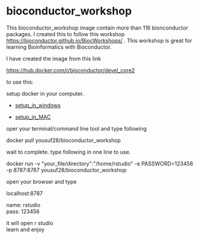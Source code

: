 # bioconductor_workshop

This bioconductor_workshop image contain more than 116 bionconductor packages. I created this to follow this workshop https://bioconductor.github.io/BiocWorkshops/ . This workshop is great for learning Bioinformatics with Bioconductor.

I have created the image from this link

https://hub.docker.com/r/bioconductor/devel_core2

to use this:

setup docker in your computer.

- [setup_in_windows](https://www.youtube.com/watch?v=GIMExUnjzMw)

- [setup_in_MAC](https://www.youtube.com/watch?v=O4Yro0VN5Ds)



oper your terminal/command line tool and type following  

docker pull yousuf28/bioconductor_workshop

wait to complete.
type following in one line to use.

docker run -v "your_file/directory":"/home/rstudio" -e PASSWORD=123456 -p 8787:8787 yousuf28/bioconductor_workshop  

open your browser and type

localhost:8787

name: rstudio  
pass: 123456

it will open r studio  
learn and enjoy
